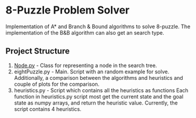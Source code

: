 # 8-Puzzle Problem Solver
Implementation of A* and Branch & Bound algorithms to solve 8-puzzle.
The implementation of the B&B algorithm can also get an search type.

## Project Structure
1. [Node.py](Artificial-Intelligence/EightPuzzle/Node.py.md) - Class for representing a node in the search tree.
2. eightPuzzle.py - Main. Script with an random example for solve. Additionally, a comparison between the algorithms and heuristics and couple of plots for the comparison. 
3. heuristics.py - Script which contains all the heuristics as functions Each function in heuristics.py script most get the current state and the goal state as numpy arrays, and return the heuristic value. Currently, the script contains 4 heuristics.
